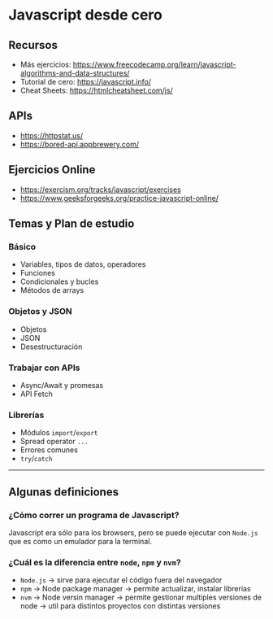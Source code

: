 # Javascript desde cero

## Recursos
- Más ejercicios: https://www.freecodecamp.org/learn/javascript-algorithms-and-data-structures/
- Tutorial de cero: https://javascript.info/
- Cheat Sheets: https://htmlcheatsheet.com/js/

## APIs
- https://httpstat.us/
- https://bored-api.appbrewery.com/

## Ejercicios Online
- https://exercism.org/tracks/javascript/exercises
- https://www.geeksforgeeks.org/practice-javascript-online/

## Temas y Plan de estudio
### Básico
- Variables, tipos de datos, operadores
- Funciones
- Condicionales y bucles
- Métodos de arrays

### Objetos y JSON
- Objetos
- JSON
- Desestructuración

### Trabajar con APIs
- Async/Await y promesas
- API Fetch

### Librerías
- Módulos `import`/`export`
- Spread operator `...`
- Errores comunes
- `try`/`catch`

--- 
## Algunas definiciones
### ¿Cómo correr un programa de Javascript?
Javascript era sólo para los browsers, pero se puede ejecutar con `Node.js` que es como un emulador para la terminal.

### ¿Cuál es la diferencia entre `node`, `npm` y `nvm`?
- `Node.js` -> sirve para ejecutar el código fuera del navegador
- `npm` -> Node package manager -> permite actualizar, instalar librerias
- `nvm` -> Node versin manager -> permite gestionar multiples versiones de node -> util para distintos proyectos con distintas versiones

